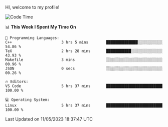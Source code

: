 HI, welcome to my profile!
<!--START_SECTION:waka-->
![Code Time](http://img.shields.io/badge/Code%20Time-836%20hrs%2010%20mins-blue)

📊 **This Week I Spent My Time On** 

```text
💬 Programming Languages: 
C++                      3 hrs 5 mins        ██████████████░░░░░░░░░░░   54.86 % 
TeX                      2 hrs 28 mins       ███████████░░░░░░░░░░░░░░   43.93 % 
Makefile                 3 mins              ░░░░░░░░░░░░░░░░░░░░░░░░░   00.96 % 
JSON                     0 secs              ░░░░░░░░░░░░░░░░░░░░░░░░░   00.26 % 

🔥 Editors: 
VS Code                  5 hrs 37 mins       █████████████████████████   100.00 % 

💻 Operating System: 
Linux                    5 hrs 37 mins       █████████████████████████   100.00 % 
```


 Last Updated on 11/05/2023 18:37:47 UTC
<!--END_SECTION:waka-->

